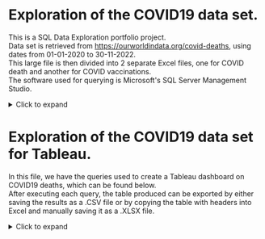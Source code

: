 # Exploration of the COVID19 data set.
This is a SQL Data Exploration portfolio project.<br>
Data set is retrieved from https://ourworldindata.org/covid-deaths, using dates from 01-01-2020 to 30-11-2022.<br>
This large file is then divided into 2 separate Excel files, one for COVID death and another for COVID vaccinations.<br>
The software used for querying is Microsoft's SQL Server Management Studio.

<details><summary>Click to expand</summary>

## Skills used:
| Functions | Aggregate Functions | Windows Functions | Clauses |
| ------- | ------- | ------- | ------- |
| NULLIF() | MAX() | OVER() | PARTITION BY |
| CAST() | SUM() | | ORDER BY | |
|  |  | | GROUP BY | |

- Common Table Expression (CTE)
- Temp Table
- Create View

## The following are examples of question used to explore the data set:
1. The likelihood of dying if you contract COVID in Singapore
2. The percentage of Singapore population that contracted COVID
3. Comparison between highest infection rate and population of countries
4. Which _countries_ have the highest death count per population
5. Which _continents_ have the highest death count per population
6. What are the global numbers of total cases of COVID, total deaths, and death percentage
7. What is the total population vs vaccinations, including people who continue to be vaccinated
8. Finding the percentage of people who continue to be vaccinated

<!-- CAST  (SUM(CAST(vac.new_vaccinations AS bigint) ) OVER (PARTITION BY dea.location ORDER BY dea.location,
	   dea.date)    AS float) AS ContinuousVaccinatedPeople
the sum of new vaccinations over the same location where location is ordered by location and date to find number of people who continute to be vaccinated -->

</details>

# Exploration of the COVID19 data set for Tableau.
In this file, we have the queries used to create a Tableau dashboard on COVID19 deaths, which can be found below.<br>
After executing each query, the table produced can be exported by either saving the results as a .CSV file 
or by copying the table with headers into Excel and manually saving it as a .XLSX file.

<details><summary>Click to expand</summary>

## What we seek from each query:
1) The global numbers of total cases, total deaths and the death percentage

2) The total death count per continent

3) and 4. The percentage of the population that are infected per country

## Insights gained:
- Globally, from 1 Jan 2020 to 30 Nov 2022, there are 641,528,767 total cases,	6,597,177 total deaths, and a death percentage of 1.03%
- Europe has the highest total death count of 1,981,479 while Oceania has the lowest total death count of 20,848
- In Europe, the country Cyprus has the highest percentage of its population infected at 68.55% <br>
	
## Tableau Dashboard Visualisation
![Dashboard 1](https://user-images.githubusercontent.com/119298843/224124826-dafcc097-40e6-4438-a6ab-8afd6f013355.png) <br>
You can also interact with the location filter on [my tableau public](https://public.tableau.com/views/COVIDDashboard_16755919436880/Dashboard1?:language=en-GB&:display_count=n&:origin=viz_share_link) to change the countries of the population that are infected.

</details>


